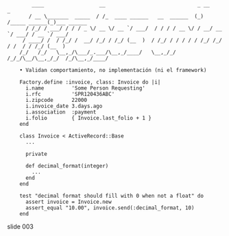             ____                  __                              _ __             _
           / __ \_______  _____  / /_  ____ ______   __  ______  (_) /_____ ______(_)___ ______
          / /_/ / ___/ / / / _ \/ __ \/ __ `/ ___/  / / / / __ \/ / __/ __ `/ ___/ / __ `/ ___/
         / ____/ /  / /_/ /  __/ /_/ / /_/ (__  )  / /_/ / / / / / /_/ /_/ / /  / / /_/ (__  )
        /_/   /_/   \__,_/\___/_.___/\__,_/____/   \__,_/_/ /_/_/\__/\__,_/_/  /_/\__,_/____/

        • Validan comportamiento, no implementación (ni el framework)

        Factory.define :invoice, class: Invoice do |i|
          i.name         'Some Person Requesting'
          i.rfc          'SPR120436ABC'
          i.zipcode      22000
          i.invoice_date 3.days.ago
          i.association  :payment
          i.folio        { Invoice.last_folio + 1 }
        end

        class Invoice < ActiveRecord::Base
          ...

          private

          def decimal_format(integer)
            ...
          end
        end

        test "decimal format should fill with 0 when not a float" do
          assert invoice = Invoice.new
          assert_equal "10.00", invoice.send(:decimal_format, 10)
        end
















































































slide 003
